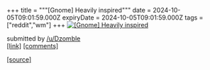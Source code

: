 +++
title = """[Gnome] Heavily inspired"""
date = 2024-10-05T09:01:59.000Z
expiryDate = 2024-10-05T09:01:59.000Z
tags = ["reddit","wm"]
+++
[![[Gnome] Heavily inspired](https://preview.redd.it/kjgxuvuqkwsd1.png?width=640&crop=smart&auto=webp&s=362c153fbba2614bdde31ffe9c19638e7c934f0b "[Gnome] Heavily inspired")](https://www.reddit.com/r/unixporn/comments/1fwm8fk/gnome_heavily_inspired/)

submitted by [/u/Dzomble](https://www.reddit.com/user/Dzomble)  
[\[link\]](https://i.redd.it/kjgxuvuqkwsd1.png) [\[comments\]](https://www.reddit.com/r/unixporn/comments/1fwm8fk/gnome_heavily_inspired/)

[[source]](https://www.reddit.com/r/unixporn/comments/1fwm8fk/gnome_heavily_inspired/)
